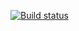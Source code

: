 [![Build status](https://ci.appveyor.com/api/projects/status/82p0v9mt6jj61t0a?svg=true)](https://ci.appveyor.com/project/NeuroK-hub/ajs-set)
